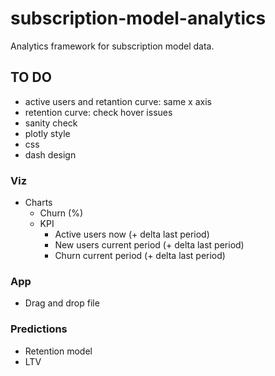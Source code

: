 # subscription-model-analytics
Analytics framework for subscription model data.

## TO DO
- active users and retantion curve: same x axis
- retention curve: check hover issues
- sanity check
- plotly style
- css
- dash design

### Viz
- Charts
    - Churn (%)
    - KPI
        - Active users now (+ delta last period)
        - New users current period (+ delta last period)
        - Churn current period (+ delta last period)

### App
- Drag and drop file

### Predictions
- Retention model
- LTV
